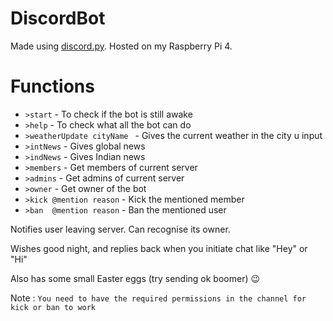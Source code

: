 # DiscordBot
Made using [discord.py](https://pypi.org/project/discord.py/). Hosted on my Raspberry Pi 4.

# Functions
* `>start` - To check if the bot is still awake
* `>help`  - To check what all the bot can do
* `>weatherUpdate cityName ` - Gives the current weather in the city u input
* `>intNews` - Gives global news
* `>indNews` - Gives Indian news
* `>members` - Get members of current server
* `>admins`  - Get admins of current server
* `>owner`   - Get owner of the bot
* `>kick @mention reason` - Kick the mentioned member
* `>ban  @mention reason` - Ban the mentioned user

Notifies user leaving server. Can recognise its owner.

Wishes good night, and replies back when you initiate chat like "Hey" or "Hi"

Also has some small Easter eggs (try sending ok boomer) 😉

Note : `You need to have the required permissions in the channel for kick or ban to work`

